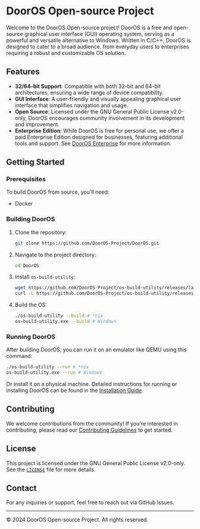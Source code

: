# DoorOS Open-source Project

Welcome to the DoorOS Open-source project! DoorOS is a free and open-source graphical user interface (GUI) operating system, serving as a powerful and versatile alternative to Windows. Written in C/C++, DoorOS is designed to cater to a broad audience, from everyday users to enterprises requiring a robust and customizable OS solution.

## Features

- **32/64-bit Support**: Compatible with both 32-bit and 64-bit architectures, ensuring a wide range of device compatibility.
- **GUI Interface**: A user-friendly and visually appealing graphical user interface that simplifies navigation and usage.
- **Open Source**: Licensed under the GNU General Public License v2.0-only, DoorOS encourages community involvement in its development and improvement.
- **Enterprise Edition**: While DoorOS is free for personal use, we offer a paid Enterprise Edition designed for businesses, featuring additional tools and support. See [DoorOS Enterprise](README-Enterprise.md) for more information.

## Getting Started

### Prerequisites

To build DoorOS from source, you'll need:

- Docker

### Building DoorOS

1. Clone the repository:
   ```bash
   git clone https://github.com/DoorOS-Project/DoorOS.git
   ```
2. Navigate to the project directory:
   ```bash
   cd DoorOS
   ```
3. Install `os-build-utility`:
   ```bash
   wget https://github.com/DoorOS-Project/os-build-utility/releases/latest/download/os-build-utility-linux -O os-build-utility && chmod +x os-build-utility # *nix
   curl -L https://github.com/DoorOS-Project/os-build-utility/releases/latest/download/os-build-utility-windows.exe -o os-build-utility.exe # Windows
   ```
4. Build the OS:
   ```bash
   ./os-build-utility --build # *nix
   os-build-utility.exe --build # Windows
   ```

### Running DoorOS

After building DoorOS, you can run it on an emulator like QEMU using this command:

```bash
./os-build-utility --run # *nix
os-build-utility.exe --run # Windows
```

Or install it on a physical machine. Detailed instructions for running or installing DoorOS can be found in the [Installation Guide](./INSTALL.md).

## Contributing

We welcome contributions from the community! If you're interested in contributing, please read our [Contributing Guidelines](./CONTRIBUTING.md) to get started.

## License

This project is licensed under the GNU General Public License v2.0-only. See the [`LICENSE`](./LICENSE) file for more details.

## Contact

For any inquiries or support, feel free to reach out via GitHub Issues.

---

© 2024 DoorOS Open-source Project. All rights reserved.

